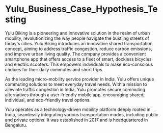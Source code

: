 # Yulu_Business_Case_Hypothesis_Testing
Yulu Biking is a pioneering and innovative solution in the realm of urban mobility, revolutionizing the way people navigate the bustling streets of today's cities.
Yulu Biking introduces an innovative shared transportation concept, aiming to address traffic congestion, reduce carbon emissions, and improve urban living quality. The company provides a convenient smartphone app that offers access to a fleet of smart, dockless bicycles and electric scooters. This empowers individuals to make eco-conscious choices for their daily commutes and short trips.

As the leading micro-mobility service provider in India, Yulu offers unique commuting solutions to meet everyday travel needs. With a mission to alleviate traffic congestion in India, Yulu promotes secure commuting alternatives through a user-friendly mobile app, encouraging shared, individual, and eco-friendly travel options.

Yulu operates as a technology-driven mobility platform deeply rooted in India, seamlessly integrating various transportation modes, including public and private options. It was established in 2017 and is headquartered in Bengaluru.
